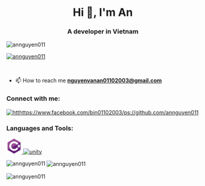 <h1 align="center">Hi 👋, I'm An</h1>
<h3 align="center">A developer in Vietnam</h3>

<p align="left"> <img src="https://komarev.com/ghpvc/?username=annguyen011&label=Profile%20views&color=0e75b6&style=flat" alt="annguyen011" /> </p>

<p align="left"> <a href="https://github.com/ryo-ma/github-profile-trophy"><img src="https://github-profile-trophy.vercel.app/?username=annguyen011" alt="annguyen011" /></a> </p>

<p align="left"> <a href="https://twitter.com/" target="blank"><img src="https://img.shields.io/twitter/follow/?logo=twitter&style=for-the-badge" alt="" /></a> </p>

- 📫 How to reach me **nguyenvanan01102003@gmail.com**

<h3 align="left">Connect with me:</h3>
<p align="left">
<a href="https://fb.com/htthttps://www.facebook.com/bin01102003/ps://github.com/annguyen011" target="blank"><img align="center" src="https://raw.githubusercontent.com/rahuldkjain/github-profile-readme-generator/master/src/images/icons/Social/facebook.svg" alt="htthttps://www.facebook.com/bin01102003/ps://github.com/annguyen011" height="30" width="40" /></a>
</p>

<h3 align="left">Languages and Tools:</h3>
<p align="left"> <a href="https://www.w3schools.com/cs/" target="_blank" rel="noreferrer"> <img src="https://raw.githubusercontent.com/devicons/devicon/master/icons/csharp/csharp-original.svg" alt="csharp" width="40" height="40"/> </a> <a href="https://unity.com/" target="_blank" rel="noreferrer"> <img src="https://www.vectorlogo.zone/logos/unity3d/unity3d-icon.svg" alt="unity" width="40" height="40"/> </a> </p>

<p><img align="left" src="https://github-readme-stats.vercel.app/api/top-langs?username=annguyen011&show_icons=true&locale=en&layout=compact" alt="annguyen011" /></p>

<p>&nbsp;<img align="center" src="https://github-readme-stats.vercel.app/api?username=annguyen011&show_icons=true&locale=en" alt="annguyen011" /></p>

<p><img align="center" src="https://github-readme-streak-stats.herokuapp.com/?user=annguyen011&" alt="annguyen011" /></p>
